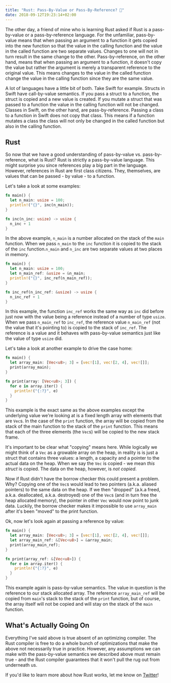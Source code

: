 ```yaml
---
title: "Rust: Pass-By-Value or Pass-By-Reference? 👐"
date: 2018-09-12T19:23:14+02:00
---
```


The other day, a friend of mine who is learning Rust asked if Rust is a pass-by-value or a pass-by-reference language. For the unfamiliar, pass-by-value means that when passing an argument to a function it gets copied into the new function so that the value in the calling function and the value in the called function are two separate values. Changes to one will not in turn result in the same change to the other. Pass-by-reference, on the other hand, means that when passing an argument to a function, it doesn't copy the value but rather the argument is merely a transparent reference to the original value. This means changes to the value in the called function change the value in the calling function since they are the same value.

A lot of languages have a little bit of both. Take Swift for example. Structs in Swift have call-by-value semantics. If you pass a struct to a function, the struct is copied and a new value is created. If you mutate a struct that was passed to a function the value in the calling function will not be changed. Classes in Swift, on the other hand, are pass-by-reference. Passing a class to a function in Swift does not copy that class. This means if a function mutates a class the class will not only be changed in the called function but also in the calling function.

## Rust

So now that we have a good understanding of pass-by-value vs. pass-by-reference, what is Rust? Rust is strictly a pass-by-value language. This might surprise you since references play a big part in the language. However, references in Rust are first class citizens. They, themselves, are values that can be passed - by value - to a function.

Let's take a look at some examples:

```rust
fn main() {
  let n_main: usize = 100;
  println!("{}", inc(n_main));
}

fn inc(n_inc: usize) -> usize {
  n_inc + 1
}
```

In the above example, `n_main` is a number allocated on the stack of the `main` function. When we pass `n_main` to the `inc` function it is copied to the stack of the `inc` function.`n_main` and `n_inc` are two separate values at two places in memory.

```rust
fn main() {
  let n_main: usize = 100;
  let n_main_ref: &usize = &n_main;
  println!("{}", inc_ref(n_main_ref));
}

fn inc_ref(n_inc_ref: &usize) -> usize {
  n_inc_ref + 1
}
```

In this example, the function `inc_ref` works the same way as `inc` did before just now with the value being a reference instead of a number of type `usize`. When we pass `n_main_ref` to `inc_ref`, the reference value `n_main_ref` (not the value that it's pointing to) is copied to the stack of `inc_ref`. The reference is a value and it behaves with pass-by-value semantics just like the value of type `usize` did.

Let's take a look at another example to drive the case home:

```rust
fn main() {
  let array_main: [Vec<u8>; 3] = [vec![1], vec![2, 4], vec![]];
  print(array_main);
}

fn print(array: [Vec<u8>; 3]) {
  for e in array.iter() {
    println!("{:?}", e)
  }
}
```

This example is the exact same as the above examples except the underlying value we're looking at is a fixed length array with elements that are `Vec`s. In the case of the `print` function, the array will be copied from the stack of the main function to the stack of the `print` function. This means that each of the three elements (the `Vec`s) will be copied to the new stack frame.

It's important to be clear what "copying" means here. While logically we might think of a `Vec` as a growable array on the heap, in reality is is just a struct that contains three values: a length, a capacity and a pointer to the actual data on the heap. When we say the `Vec` is copied - we mean _this struct_ is copied. The data on the heap, however, is _not copied_.

Now if Rust didn't have the borrow checker this could present a problem. Why? Copying one of the `Vec`s would lead to two pointers (a.k.a. aliased pointers) to the same data on the heap. If we then "dropped" (a.k.a freed, a.k.a. deallocated, a.k.a. destroyed) one of the `Vec`s (and in turn free the heap allocated memory), the pointer in other `Vec` would now point to junk data. Luckily, the borrow checker makes it impossible to use `array_main` after it's been "moved" to the print function.

Ok, now let's look again at passing a reference by value:

```rust
fn main() {
  let array_main: [Vec<u8>; 3] = [vec![1], vec![2, 4], vec![]];
  let array_main_ref: &[Vec<u8>] = &array_main;
  print(array_main_ref);
}

fn print(array_ref: &[Vec<u8>]) {
  for e in array.iter() {
    println!("{:?}", e)
  }
}
```

This example again is pass-by-value semantics. The value in question is the reference to our stack allocated array. The reference `array_main_ref` will be copied from `main`'s stack to the stack of the `print` function, but of course, the array itself will not be copied and will stay on the stack of the `main` function.

## What's Actually Going On

Everything I've said above is true absent of an optimizing compiler. The Rust compiler is free to do a whole bunch of optimizations that make the above not necessarily true in practice. However, any assumptions we can make with the pass-by-value semantics we described above must remain true - and the Rust compiler guarantees that it won't pull the rug out from underneath us.

If you'd like to learn more about how Rust works, let me know on [Twitter](https://twitter.com/itchyankles)!
